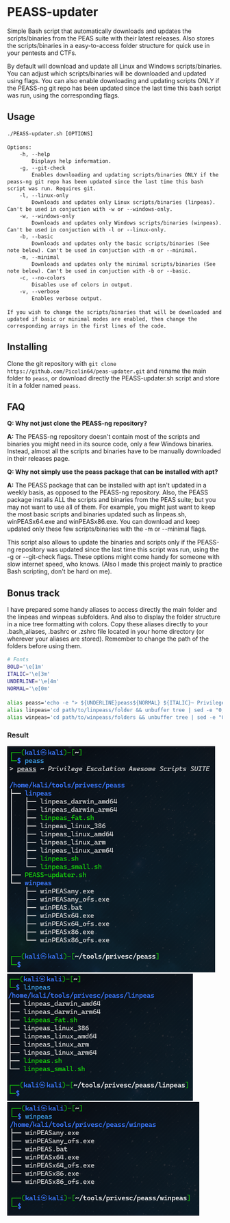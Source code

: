 # PEASS-updater

Simple Bash script that automatically downloads and updates the scripts/binaries from the PEAS suite with their latest releases. Also stores the scripts/binaries in a easy-to-access folder structure for quick use in your pentests and CTFs.

By default will download and update all Linux and Windows scripts/binaries. You can adjust which scripts/binaries will be downloaded and updated using flags. You can also enable downloading and updating scripts ONLY if the PEASS-ng git repo has been updated since the last time this bash script was run, using the corresponding flags.

## Usage  

```
./PEASS-updater.sh [OPTIONS]

Options:
	-h, --help
		Displays help information.
	-g, --git-check
		Enables downloading and updating scripts/binaries ONLY if the peass-ng git repo has been updated since the last time this bash script was run. Requires git. 
	-l, --linux-only
		Downloads and updates only Linux scripts/binaries (linpeas). Can't be used in conjuction with -w or --windows-only.
	-w, --windows-only
		Downloads and updates only Windows scripts/binaries (winpeas). Can't be used in conjuction with -l or --linux-only.
	-b, --basic
		Downloads and updates only the basic scripts/binaries (See note below). Can't be used in conjuction with -m or --minimal.
	-m, --minimal
		Downloads and updates only the minimal scripts/binaries (See note below). Can't be used in conjuction with -b or --basic.
	-c, --no-colors
		Disables use of colors in output.
	-v, --verbose
		Enables verbose output.

If you wish to change the scripts/binaries that will be downloaded and updated if basic or minimal modes are enabled, then change the corresponding arrays in the first lines of the code.
```

## Installing

Clone the git repository with ``git clone https://github.com/Picolin64/peas-updater.git`` and rename the main folder to ``peass``, or download directly the PEASS-updater.sh script and store it in a folder named ``peass``.

## FAQ

**Q: Why not just clone the PEASS-ng repository?**

**A:** The PEASS-ng repository doesn't contain most of the scripts and binaries you might need in its source code, only a few Windows binaries. Instead, almost all the scripts and binaries have to be manually downloaded in their releases page.

**Q: Why not simply use the peass package that can be installed with apt?**

**A:** The PEASS package that can be installed with apt isn't updated in a weekly basis, as opposed to the PEASS-ng repository. Also, the PEASS package installs ALL the scripts and binaries from the PEAS suite; but you may not want to use all of them. For example, you might just want to keep the most basic scripts and binaries updated such as linpeas.sh, winPEASx64.exe and winPEASx86.exe. You can download and keep updated only these few scripts/binaries with the -m or --minimal flags.

This script also allows to update the binaries and scripts only if the PEASS-ng repository was updated since the last time this script was run, using the -g or --git-check flags. These options might come handy for someone with slow internet speed, who knows. (Also I made this project mainly to practice Bash scripting, don't be hard on me).

## Bonus track

I have prepared some handy aliases to access directly the main folder and the linpeas and winpeas subfolders. And also to display the folder structure in a nice tree formatting with colors. Copy these aliases directly to your .bash_aliases, .bashrc or .zshrc file located in your home directory (or wherever your aliases are stored). Remember to change the path of the folders before using them.

```bash
# Fonts
BOLD='\e[1m'
ITALIC='\e[3m'
UNDERLINE='\e[4m'
NORMAL='\e[0m'

alias peass='echo -e "> ${UNDERLINE}peass${NORMAL} ${ITALIC}~ Privilege Escalation Awesome Scripts SUITE${NORMAL}\n" && cd path/to/peass/main/folder && unbuffer tree -I "update-peas.sh" -I "README.md" | sed -e "0,/\./ s?\.?"`pwd`"?" -e "/files/d" -e "/^[[:space:]]*$/d"'
alias linpeas='cd path/to/linpeass/folder && unbuffer tree | sed -e "0,/\./ s?\.?"`pwd`"?" -e "/files/d" -e "/^[[:space:]]*$/d"'
alias winpeas='cd path/to/winpeass/folders && unbuffer tree | sed -e "0,/\./ s?\.?"`pwd`"?" -e "/files/d" -e "/^[[:space:]]*$/d"'
```

### Result

![peass-alias](./images/peass-alias.png)
![linpeas-alias](./images/linpeas-alias.png)
![winpeas-alias](./images/winpeas-alias.png)
